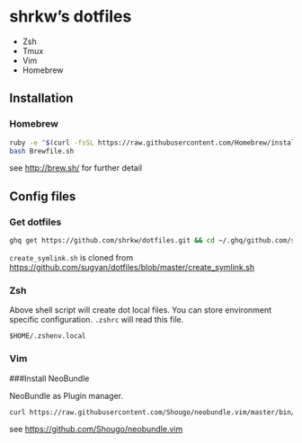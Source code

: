 # shrkw’s dotfiles

- Zsh
- Tmux
- Vim
- Homebrew

## Installation

### Homebrew

```bash
ruby -e "$(curl -fsSL https://raw.githubusercontent.com/Homebrew/install/master/install)"
bash Brewfile.sh
```

see http://brew.sh/ for further detail

## Config files

### Get dotfiles

```bash
ghq get https://github.com/shrkw/dotfiles.git && cd ~/.ghq/github.com/shrkw/dotfiles && ./create_symlink.sh
```

`create_symlink.sh` is cloned from https://github.com/sugyan/dotfiles/blob/master/create_symlink.sh

### Zsh

Above shell script will create dot local files.
You can store environment specific configuration.
`.zshrc` will read this file.

    $HOME/.zshenv.local

### Vim

###Install NeoBundle

NeoBundle as Plugin manager.

```bash
curl https://raw.githubusercontent.com/Shougo/neobundle.vim/master/bin/install.sh | sh
```

see https://github.com/Shougo/neobundle.vim

